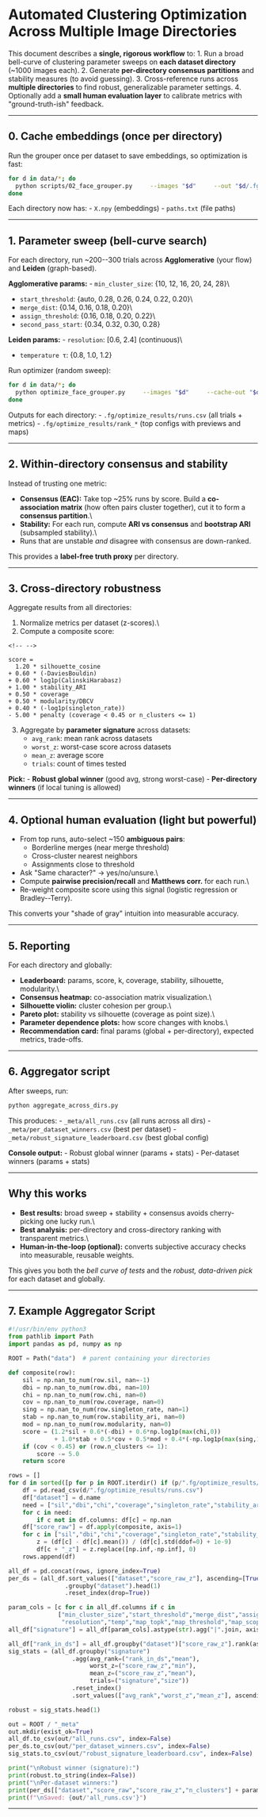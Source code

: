 # Automated Clustering Optimization Across Multiple Image Directories

This document describes a **single, rigorous workflow** to: 1. Run a
broad bell-curve of clustering parameter sweeps on **each dataset
directory** (\~1000 images each). 2. Generate **per-directory consensus
partitions** and stability measures (to avoid guessing). 3.
Cross-reference runs across **multiple directories** to find robust,
generalizable parameter settings. 4. Optionally add a **small human
evaluation layer** to calibrate metrics with "ground-truth-ish"
feedback.

------------------------------------------------------------------------

## 0. Cache embeddings (once per directory)

Run the grouper once per dataset to save embeddings, so optimization is
fast:

``` bash
for d in data/*; do
  python scripts/02_face_grouper.py     --images "$d"     --out "$d/.fg"     --save-embeddings --dry-run
done
```

Each directory now has: - `X.npy` (embeddings) - `paths.txt` (file
paths)

------------------------------------------------------------------------

## 1. Parameter sweep (bell-curve search)

For each directory, run \~200--300 trials across **Agglomerative** (your
flow) and **Leiden** (graph-based).

**Agglomerative params:** - `min_cluster_size`: {10, 12, 16, 20, 24,
28}\
- `start_threshold`: {auto, 0.28, 0.26, 0.24, 0.22, 0.20}\
- `merge_dist`: {0.14, 0.16, 0.18, 0.20}\
- `assign_threshold`: {0.16, 0.18, 0.20, 0.22}\
- `second_pass_start`: {0.34, 0.32, 0.30, 0.28}

**Leiden params:** - `resolution`: \[0.6, 2.4\] (continuous)\
- `temperature τ`: {0.8, 1.0, 1.2}

Run optimizer (random sweep):

``` bash
for d in data/*; do
  python optimize_face_grouper.py     --images "$d"     --cache-out "$d/.fg"     --search random --trials 240
done
```

Outputs for each directory: - `.fg/optimize_results/runs.csv` (all
trials + metrics) - `.fg/optimize_results/rank_*` (top configs with
previews and maps)

------------------------------------------------------------------------

## 2. Within-directory consensus and stability

Instead of trusting one metric:

-   **Consensus (EAC):** Take top \~25% runs by score. Build a
    **co-association matrix** (how often pairs cluster together), cut it
    to form a **consensus partition**.\
-   **Stability:** For each run, compute **ARI vs consensus** and
    **bootstrap ARI** (subsampled stability).\
-   Runs that are unstable *and* disagree with consensus are
    down-ranked.

This provides a **label-free truth proxy** per directory.

------------------------------------------------------------------------

## 3. Cross-directory robustness

Aggregate results from all directories:

1.  Normalize metrics per dataset (z-scores).\
2.  Compute a composite score:

```{=html}
<!-- -->
```
    score =
      1.20 * silhouette_cosine
    + 0.60 * (-DaviesBouldin)
    + 0.60 * log1p(CalinskiHarabasz)
    + 1.00 * stability_ARI
    + 0.50 * coverage
    + 0.50 * modularity/DBCV
    + 0.40 * (-log1p(singleton_rate))
    - 5.00 * penalty (coverage < 0.45 or n_clusters <= 1)

3.  Aggregate by **parameter signature** across datasets:
    -   `avg_rank`: mean rank across datasets
    -   `worst_z`: worst-case score across datasets
    -   `mean_z`: average score
    -   `trials`: count of times tested

**Pick:** - **Robust global winner** (good avg, strong worst-case) -
**Per-directory winners** (if local tuning is allowed)

------------------------------------------------------------------------

## 4. Optional human evaluation (light but powerful)

-   From top runs, auto-select \~150 **ambiguous pairs**:
    -   Borderline merges (near merge threshold)
    -   Cross-cluster nearest neighbors
    -   Assignments close to threshold
-   Ask "Same character?" → yes/no/unsure.\
-   Compute **pairwise precision/recall** and **Matthews corr.** for
    each run.\
-   Re-weight composite score using this signal (logistic regression or
    Bradley--Terry).

This converts your "shade of gray" intuition into measurable accuracy.

------------------------------------------------------------------------

## 5. Reporting

For each directory and globally:

-   **Leaderboard:** params, score, k, coverage, stability, silhouette,
    modularity.\
-   **Consensus heatmap:** co-association matrix visualization.\
-   **Silhouette violin:** cluster cohesion per group.\
-   **Pareto plot:** stability vs silhouette (coverage as point size).\
-   **Parameter dependence plots:** how score changes with knobs.\
-   **Recommendation card:** final params (global + per-directory),
    expected metrics, trade-offs.

------------------------------------------------------------------------

## 6. Aggregator script

After sweeps, run:

``` bash
python aggregate_across_dirs.py
```

This produces: - `_meta/all_runs.csv` (all runs across all dirs) -
`_meta/per_dataset_winners.csv` (best per dataset) -
`_meta/robust_signature_leaderboard.csv` (best global config)

**Console output:** - Robust global winner (params + stats) -
Per-dataset winners (params + stats)

------------------------------------------------------------------------

## Why this works

-   **Best results:** broad sweep + stability + consensus avoids
    cherry-picking one lucky run.\
-   **Best analysis:** per-directory and cross-directory ranking with
    transparent metrics.\
-   **Human-in-the-loop (optional):** converts subjective accuracy
    checks into measurable, reusable weights.

This gives you both the *bell curve of tests* and the *robust,
data-driven pick* for each dataset and globally.

------------------------------------------------------------------------

## 7. Example Aggregator Script

``` python
#!/usr/bin/env python3
from pathlib import Path
import pandas as pd, numpy as np

ROOT = Path("data")  # parent containing your directories

def composite(row):
    sil = np.nan_to_num(row.sil, nan=-1)
    dbi = np.nan_to_num(row.dbi, nan=10)
    chi = np.nan_to_num(row.chi, nan=0)
    cov = np.nan_to_num(row.coverage, nan=0)
    sing = np.nan_to_num(row.singleton_rate, nan=1)
    stab = np.nan_to_num(row.stability_ari, nan=0)
    mod = np.nan_to_num(row.modularity, nan=0)
    score = (1.2*sil + 0.6*(-dbi) + 0.6*np.log1p(max(chi,0))
             + 1.0*stab + 0.5*cov + 0.5*mod + 0.4*(-np.log1p(max(sing,1e-6))))
    if (cov < 0.45) or (row.n_clusters <= 1):
        score -= 5.0
    return score

rows = []
for d in sorted([p for p in ROOT.iterdir() if (p/".fg/optimize_results/runs.csv").exists()]):
    df = pd.read_csv(d/".fg/optimize_results/runs.csv")
    df["dataset"] = d.name
    need = ["sil","dbi","chi","coverage","singleton_rate","stability_ari","modularity","n_clusters"]
    for c in need:
        if c not in df.columns: df[c] = np.nan
    df["score_raw"] = df.apply(composite, axis=1)
    for c in ["sil","dbi","chi","coverage","singleton_rate","stability_ari","modularity","score_raw"]:
        z = (df[c] - df[c].mean()) / (df[c].std(ddof=0) + 1e-9)
        df[c + "_z"] = z.replace([np.inf,-np.inf], 0)
    rows.append(df)

all_df = pd.concat(rows, ignore_index=True)
per_ds = (all_df.sort_values(["dataset","score_raw_z"], ascending=[True,False])
                .groupby("dataset").head(1)
                .reset_index(drop=True))

param_cols = [c for c in all_df.columns if c in
              ["min_cluster_size","start_threshold","merge_dist","assign_threshold","second_pass_start",
               "resolution","temp","map_topk","map_threshold","map_scope"]]
all_df["signature"] = all_df[param_cols].astype(str).agg("|".join, axis=1)

all_df["rank_in_ds"] = all_df.groupby("dataset")["score_raw_z"].rank(ascending=False, method="min")
sig_stats = (all_df.groupby("signature")
                  .agg(avg_rank=("rank_in_ds","mean"),
                       worst_z=("score_raw_z","min"),
                       mean_z=("score_raw_z","mean"),
                       trials=("signature","size"))
                  .reset_index()
                  .sort_values(["avg_rank","worst_z","mean_z"], ascending=[True,False,False]))

robust = sig_stats.head(1)

out = ROOT / "_meta"
out.mkdir(exist_ok=True)
all_df.to_csv(out/"all_runs.csv", index=False)
per_ds.to_csv(out/"per_dataset_winners.csv", index=False)
sig_stats.to_csv(out/"robust_signature_leaderboard.csv", index=False)

print("\nRobust winner (signature):")
print(robust.to_string(index=False))
print("\nPer-dataset winners:")
print(per_ds[["dataset","score_raw","score_raw_z","n_clusters"] + param_cols].to_string(index=False))
print(f"\nSaved: {out/'all_runs.csv'}")
```

------------------------------------------------------------------------
